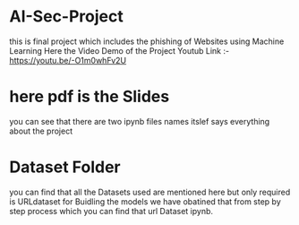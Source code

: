 # AI-Sec-Project
this is final project which includes the phishing of Websites using Machine Learning
Here the Video Demo of the Project Youtub Link :- https://youtu.be/-O1m0whFv2U
 
# here pdf is the Slides 
you can see that there are two ipynb files names itslef says everything about the project

# Dataset Folder 
you can find that all the Datasets used are mentioned here
but only required is URLdataset for Buidling the models
we have obatined that from step by step process which you can find that url Dataset ipynb.
